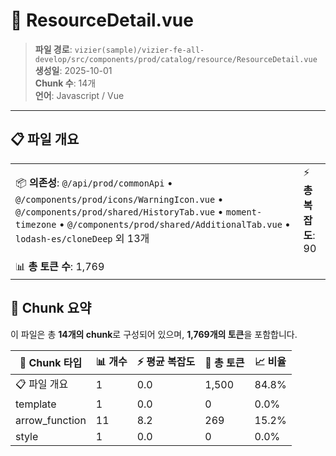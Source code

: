 # 📄 ResourceDetail.vue

> **파일 경로**: `vizier(sample)/vizier-fe-all-develop/src/components/prod/catalog/resource/ResourceDetail.vue`  
> **생성일**: 2025-10-01  
> **Chunk 수**: 14개  
> **언어**: Javascript / Vue
---





## 📋 파일 개요

| | |
|--|--|
| 📦 **의존성**: `@/api/prod/commonApi` • `@/components/prod/icons/WarningIcon.vue` • `@/components/prod/shared/HistoryTab.vue` • `moment-timezone` • `@/components/prod/shared/AdditionalTab.vue` • `lodash-es/cloneDeep` 외 13개 | ⚡ **총 복잡도**: 90 |
| 📊 **총 토큰 수**: 1,769 |  |






## 🧩 Chunk 요약

이 파일은 총 **14개의 chunk**로 구성되어 있으며, **1,769개의 토큰**을 포함합니다.

| 🧩 Chunk 타입 | 📊 개수 | ⚡ 평균 복잡도 | 📝 총 토큰 | 📈 비율 |
|---------------|--------|-------------|----------|--------|
| 📋 파일 개요 | 1 | 0.0 | 1,500 | 84.8% |
| template | 1 | 0.0 | 0 | 0.0% |
| arrow_function | 11 | 8.2 | 269 | 15.2% |
| style | 1 | 0.0 | 0 | 0.0% |

